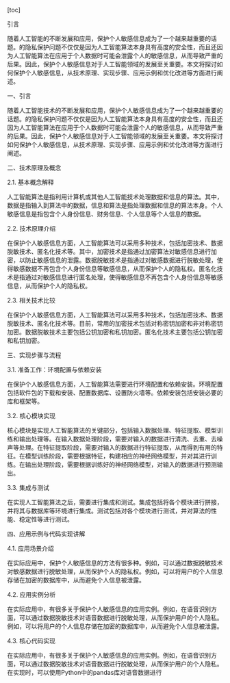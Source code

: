 
[toc]                    
                
                
引言

随着人工智能的不断发展和应用，保护个人敏感信息成为了一个越来越重要的话题。的隐私保护问题不仅仅是因为人工智能算法本身具有高度的安全性，而且还因为人工智能算法在应用于个人数据时可能会泄露个人的敏感信息，从而导致严重的后果。因此，保护个人敏感信息对于人工智能领域的发展至关重要。本文将探讨如何保护个人敏感信息，从技术原理、实现步骤、应用示例和优化改进等方面进行阐述。

一、引言

随着人工智能技术的不断发展和应用，保护个人敏感信息成为了一个越来越重要的话题。的隐私保护问题不仅仅是因为人工智能算法本身具有高度的安全性，而且还因为人工智能算法在应用于个人数据时可能会泄露个人的敏感信息，从而导致严重的后果。因此，保护个人敏感信息对于人工智能领域的发展至关重要。本文将探讨如何保护个人敏感信息，从技术原理、实现步骤、应用示例和优化改进等方面进行阐述。

二、技术原理及概念

2.1. 基本概念解释

人工智能算法是指利用计算机或其他人工智能技术处理数据和信息的算法。其中，数据是指输入到算法中的数据，信息和算法是指处理数据和信息的算法本身。个人敏感信息是指包含个人身份信息、财务信息、个人信息等个人信息的数据。

2.2. 技术原理介绍

在保护个人敏感信息方面，人工智能算法可以采用多种技术，包括加密技术、数据脱敏技术、匿名化技术等。其中，加密技术是指通过加密算法对敏感信息进行加密，以防止敏感信息的泄露。数据脱敏技术是指通过对敏感数据进行脱敏处理，使得敏感数据不再包含个人身份信息等敏感信息，从而保护个人的隐私权。匿名化技术是指通过对敏感信息进行匿名处理，使得敏感信息不再包含个人身份信息等敏感信息，从而保护个人的隐私权。

2.3. 相关技术比较

在保护个人敏感信息方面，人工智能算法可以采用多种技术，包括加密技术、数据脱敏技术、匿名化技术等。目前，常用的加密技术包括对称密钥加密和非对称密钥加密。数据脱敏技术主要包括公钥加密和私钥加密。匿名化技术主要包括公钥加密和私钥加密。

三、实现步骤与流程

3.1. 准备工作：环境配置与依赖安装

在保护个人敏感信息方面，人工智能算法需要进行环境配置和依赖安装。环境配置包括软件包的下载和安装、配置数据库、设置防火墙等。依赖安装包括安装必要的库和框架等。

3.2. 核心模块实现

核心模块是实现人工智能算法的关键部分，包括输入数据处理、特征提取、模型训练和输出处理等。在输入数据处理阶段，需要对输入的数据进行清洗、去重、去噪声等处理。在特征提取阶段，需要对输入的数据进行特征提取，从而得到有用的特征。在模型训练阶段，需要根据特征，构建相应的神经网络模型，并对其进行训练。在输出处理阶段，需要根据训练好的神经网络模型，对输入的数据进行预测输出。

3.3. 集成与测试

在实现人工智能算法之后，需要进行集成和测试。集成包括将各个模块进行拼接，并将其与数据库等环境进行集成。测试包括对各个模块进行测试，并对算法的性能、稳定性等进行测试。

四、应用示例与代码实现讲解

4.1. 应用场景介绍

在实际应用中，保护个人敏感信息的方法有很多种。例如，可以通过数据脱敏技术对敏感数据进行脱敏处理，从而保护个人的隐私权。例如，可以将用户的个人信息存储在加密的数据库中，从而避免个人信息被泄露。

4.2. 应用实例分析

在实际应用中，有很多关于保护个人敏感信息的应用实例。例如，在语音识别方面，可以通过数据脱敏技术对语音数据进行脱敏处理，从而保护用户的个人隐私。例如，可以将用户的个人信息存储在加密的数据库中，从而避免个人信息被泄露。

4.3. 核心代码实现

在实际应用中，有很多关于保护个人敏感信息的应用实例。例如，在语音识别方面，可以通过数据脱敏技术对语音数据进行脱敏处理，从而保护用户的个人隐私。在实现时，可以使用Python中的pandas库对语音数据进行

